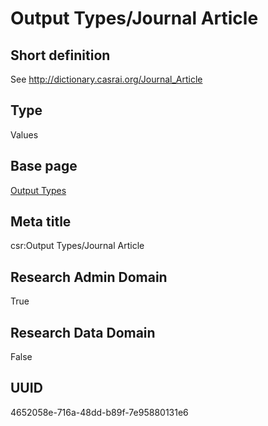 # Output Types/Journal Article
## Short definition
See http://dictionary.casrai.org/Journal_Article
## Type
Values
## Base page
[Output Types](../../Objects/Output%20Types.md)
## Meta title
csr:Output Types/Journal Article
## Research Admin Domain
True
## Research Data Domain
False
## UUID
4652058e-716a-48dd-b89f-7e95880131e6
